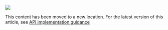 
![](http://pnp.azurewebsites.net/images/pnp-logo.png)

This content has been moved to a new location. For the latest version of this article, see  [API implementation guidance](https://azure.microsoft.com/documentation/articles/best-practices-api-implementation/)
